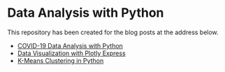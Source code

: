 # Data Analysis with Python

This repository has been created for the blog posts at the address below.

- [COVID-19 Data Analysis with Python](https://medium.com/swlh/covid-19-data-analysis-with-python-4e01d57d651)
- [Data Visualization with Plotly Express](https://medium.com/swlh/data-visualization-with-plotly-express-fb601468bcc4)
- [K-Means Clustering in Python](https://emredurukn.medium.com/k-means-clustering-in-python-6c2d7ea01af1)